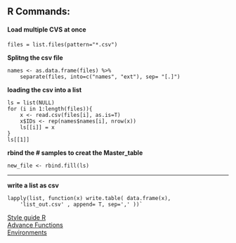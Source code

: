 <h2 id="r-commands">R Commands:</h2>
<h4 id="load-multiple-cvs-at-once">Load multiple CVS at once</h4>
<pre><code>files = list.files(pattern="*.csv")
</code></pre>
<p><strong>Splitng the csv file</strong></p>
<pre><code>names &lt;- as.data.frame(files) %&gt;%
	separate(files, into=c("names", "ext"), sep= "[.]")
</code></pre>
<p><strong>loading the csv into a list</strong></p>
<pre><code>ls = list(NULL)
for (i in 1:length(files)){
	x &lt;- read.csv(files[i], as.is=T)
	x$IDs &lt;- rep(names$names[i], nrow(x))
	ls[[i]] = x
}
ls[[1]]
</code></pre>
<p><strong>rbind the # samples to creat the Master_table</strong></p>
<pre><code>new_file &lt;- rbind.fill(ls)
</code></pre>
<hr>
<p><strong>write a list as csv</strong></p>
<pre><code>lapply(list, function(x) write.table( data.frame(x),
	'list_out.csv' , append= T, sep=',' ))`
</code></pre>
<p><a href="http://adv-r.had.co.nz/Style.html">Style guide R</a><br>
<a href="http://adv-r.had.co.nz/Functions.html">Advance Functions</a><br>
<a href="http://adv-r.had.co.nz/Environments.html">Environments</a></p>


